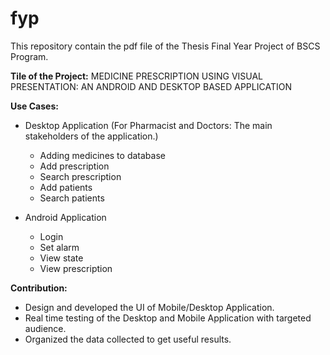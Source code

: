 # fyp
This repository contain the pdf file of the Thesis Final Year Project of BSCS Program.

**Tile of the Project:** 
    MEDICINE PRESCRIPTION USING VISUAL PRESENTATION: AN ANDROID AND DESKTOP BASED APPLICATION
    
   
**Use Cases:**

  - Desktop Application (For Pharmacist and Doctors: The main stakeholders of the application.)
      * Adding medicines to database
      * Add prescription
      * Search prescription
      * Add patients
      * Search patients
   
   - Android Application
      * Login
      * Set alarm
      * View state
      * View prescription

**Contribution:**

  - Design and developed the UI of Mobile/Desktop Application.
  - Real time testing of the Desktop and Mobile Application with targeted audience.
  - Organized the data collected to get useful results.
